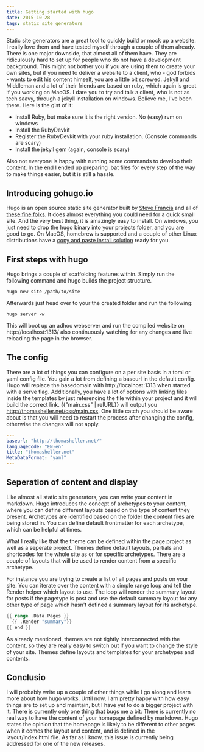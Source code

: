 ```yaml
---
title: Getting started with hugo
date: 2015-10-28
tags: static site generators  
---
```


Static site generators are a great tool to quickly build or mock up a website. I really love them and have tested myself through a couple of them already. There is one major downside, that almost all of them have. They are ridiculously hard to set up for people who do not have a development background. This might not bother you if you are using them to create your own sites, but if you need to deliver a website to a client, who - god forbids - wants to edit his content himself, you are a little bit screwed.
Jekyll and Middleman and a lot of their friends are based on ruby, which again is great if you working on MacOS. I dare you to try and talk a client, who is not as tech saavy, through a jekyll installation on windows. Believe me, I've been there. Here is the gist of it:

* Install Ruby, but make sure it is the right version. No (easy) rvm on windows
* Install the RubyDevkit
* Register the RubyDevkit with your ruby installation. (Console commands are scary)
* Install the jekyll gem (again, console is scary)

Also not everyone is happy with running some commands to develop their content. In the end I ended up preparing .bat files for every step of the way to make things easier, but it is still a hassle.

## Introducing gohugo.io

Hugo is an open source static site generator built by [Steve Francia](http://spf13.com/) and all of [these fine folks](https://github.com/spf13/hugo/graphs/contributors). It does almost everything you could need for a quick small site. And the very best thing, it is amazingly easy to install. On windows, you just need to drop the hugo binary into your projects folder, and you are good to go. On MacOS, homebrew is supported and a couple of other Linux distributions have a [copy and paste install solution](https://gohugo.io/overview/installing/) ready for you.

## First steps with hugo

Hugo brings a couple of scaffolding features within. Simply run the following command and hugo builds the project structure.

~~~ shell
hugo new site /path/to/site
~~~

Afterwards just head over to your the created folder and run the following:

~~~ shell
hugo server -w
~~~

This will boot up an adhoc webserver and run the compiled website on http://localhost:1313/ also continuously watching for any changes and live reloading the page in the browser.

## The config

There are a lot of things you can configure on a per site basis in a toml or yaml config file. You gain a lot from defining a baseurl in the default config. Hugo will replace the basedomain with http://localhost:1313 when started with a serve flag. Additionally, you have a lot of options with linking files inside the templates by just referencing the file within your project and it will build the correct link. {{"main.css" \| relURL}} will output you http://thomasheller.net/css/main.css.
One little catch you should be aware about is that you will need to restart the process after changing the config, otherwise the changes will not apply.

~~~ yaml
---
baseurl: "http://thomasheller.net/"
languageCode: "EN-en"
title: "thomasheller.net"
MetaDataFormat: "yaml"
---
~~~

## Seperation of content and display

Like almost all static site generators, you can write your content in markdown. Hugo introduces the concept of archetypes to your content, where you can define different layouts based on the type of content they present. Archetypes are identified based on the folder the content files are being stored in. You can define default frontmatter for each archetype, which can be helpful at times.

What I really like that the theme can be defined within the page project as well as a seperate project. Themes define default layouts, partials and shortcodes for the whole site as or for specific archetypes. There are a couple of layouts that will be used to render content from a specific archetype.

For instance you are trying to create a list of all pages and posts on your site. You can iterate over the content with a simple range loop and tell the Render helper which layout to use. The loop will render the summary layout for posts if the pagetype is post and use the default summary layout for any other type of page which hasn't defined a summary layout for its archetype.

~~~ go
{{ range .Data.Pages }}
  {{ .Render "summary"}}
{{ end }}
~~~

As already mentioned, themes are not tightly interconnected with the content, so they are really easy to switch out if you want to change the style of your site. Themes define layouts and templates for your archetypes and contents.

## Conclusio

I will probably write up a couple of other things while I go along and learn more about how hugo works. Until now, I am pretty happy with how easy things are to set up and maintain, but I have yet to do a bigger project with it. There is currently only one thing that bugs me a bit: There is currently no real way to have the content of your homepage defined by markdown. Hugo states the opinion that the homepage is likely to be different to other pages when it comes the layout and content, and is defined in the layout/index.html file. As far as I know, this issue is currently being addressed for one of the new releases.
